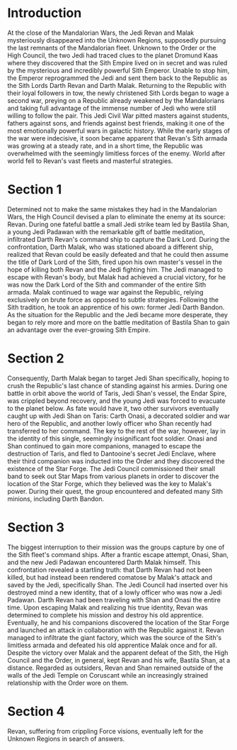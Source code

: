 # Introduction
At the close of the Mandalorian Wars, the Jedi Revan and Malak mysteriously disappeared into the Unknown Regions, supposedly pursuing the last remnants of the Mandalorian fleet.
Unknown to the Order or the High Council, the two Jedi had traced clues to the planet Dromund Kaas where they discovered that the Sith Empire lived on in secret and was ruled by the mysterious and incredibly powerful Sith Emperor.
Unable to stop him, the Emperor reprogrammed the Jedi and sent them back to the Republic as the Sith Lords Darth Revan and Darth Malak.
Returning to the Republic with their loyal followers in tow, the newly christened Sith Lords began to wage a second war, preying on a Republic already weakened by the Mandalorians and taking full advantage of the immense number of Jedi who were still willing to follow the pair.
This Jedi Civil War pitted masters against students, fathers against sons, and friends against best friends, making it one of the most emotionally powerful wars in galactic history.
While the early stages of the war were indecisive, it soon became apparent that Revan's Sith armada was growing at a steady rate, and in a short time, the Republic was overwhelmed with the seemingly limitless forces of the enemy.
World after world fell to Revan's vast fleets and masterful strategies.

# Section 1
Determined not to make the same mistakes they had in the Mandalorian Wars, the High Council devised a plan to eliminate the enemy at its source: Revan.
During one fateful battle a small Jedi strike team led by Bastila Shan, a young Jedi Padawan with the remarkable gift of battle meditation, infiltrated Darth Revan's command ship to capture the Dark Lord.
During the confrontation, Darth Malak, who was stationed aboard a different ship, realized that Revan could be easily defeated and that he could then assume the title of Dark Lord of the Sith, fired upon his own master's vessel in the hope of killing both Revan and the Jedi fighting him.
The Jedi managed to escape with Revan's body, but Malak had achieved a crucial victory, for he was now the Dark Lord of the Sith and commander of the entire Sith armada.
Malak continued to wage war against the Republic, relying exclusively on brute force as opposed to subtle strategies.
Following the Sith tradition, he took an apprentice of his own: former Jedi Darth Bandon.
As the situation for the Republic and the Jedi became more desperate, they began to rely more and more on the battle meditation of Bastila Shan to gain an advantage over the ever-growing Sith Empire.



# Section 2
Consequently, Darth Malak began to target Jedi Shan specifically, hoping to crush the Republic's last chance of standing against his armies.
During one battle in orbit above the world of Taris, Jedi Shan's vessel, the Endar Spire, was crippled beyond recovery, and the young Jedi was forced to evacuate to the planet below.
As fate would have it, two other survivors eventually caught up with Jedi Shan on Taris: Carth Onasi, a decorated soldier and war hero of the Republic, and another lowly officer who Shan recently had transferred to her command.
The key to the rest of the war, however, lay in the identity of this single, seemingly insignificant foot soldier.
Onasi and Shan continued to gain more companions, managed to escape the destruction of Taris, and fled to Dantooine's secret Jedi Enclave, where their third companion was inducted into the Order and they discovered the existence of the Star Forge.
The Jedi Council commissioned their small band to seek out Star Maps from various planets in order to discover the location of the Star Forge, which they believed was the key to Malak's power.
During their quest, the group encountered and defeated many Sith minions, including Darth Bandon.



# Section 3
The biggest interruption to their mission was the groups capture by one of the Sith fleet's command ships.
After a frantic escape attempt, Onasi, Shan, and the new Jedi Padawan encountered Darth Malak himself.
This confrontation revealed a startling truth: that Darth Revan had not been killed, but had instead been rendered comatose by Malak's attack and saved by the Jedi, specifically Shan.
The Jedi Council had inserted over his destroyed mind a new identity, that of a lowly officer who was now a Jedi Padawan.
Darth Revan had been traveling with Shan and Onasi the entire time.
Upon escaping Malak and realizing his true identity, Revan was determined to complete his mission and destroy his old apprentice.
Eventually, he and his companions discovered the location of the Star Forge and launched an attack in collaboration with the Republic against it.
Revan managed to infiltrate the giant factory, which was the source of the Sith's limitless armada and defeated his old apprentice Malak once and for all.
Despite the victory over Malak and the apparent defeat of the Sith, the High Council and the Order, in general, kept Revan and his wife, Bastila Shan, at a distance.
Regarded as outsiders, Revan and Shan remained outside of the walls of the Jedi Temple on Coruscant while an increasingly strained relationship with the Order wore on them.



# Section 4
Revan, suffering from crippling Force visions, eventually left for the Unknown Regions in search of answers.